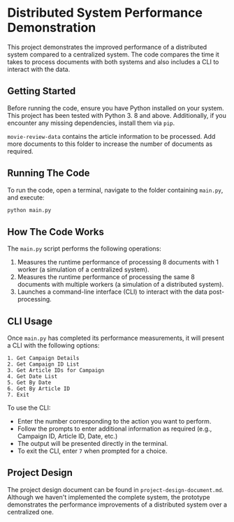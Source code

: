 # Distributed System Performance Demonstration

This project demonstrates the improved performance of a distributed system compared to a centralized system. The code compares the time it takes to process documents with both systems and also includes a CLI to interact with the data.

## Getting Started

Before running the code, ensure you have Python installed on your system. This project has been tested with Python 3.
8 and above. Additionally, if you encounter any missing dependencies, install them via `pip`.

`movie-review-data` contains the article information to be processed. Add more documents to this folder to increase 
the number of documents as required.

## Running The Code

To run the code, open a terminal, navigate to the folder containing `main.py`, and execute:

```bash
python main.py
```

## How The Code Works

The `main.py` script performs the following operations:

1. Measures the runtime performance of processing 8 documents with 1 worker (a simulation of a centralized system).
2. Measures the runtime performance of processing the same 8 documents with multiple workers (a simulation of a distributed system).
3. Launches a command-line interface (CLI) to interact with the data post-processing.

## CLI Usage

Once `main.py` has completed its performance measurements, it will present a CLI with the following options:

```
1. Get Campaign Details
2. Get Campaign ID List
3. Get Article IDs for Campaign
4. Get Date List
5. Get By Date
6. Get By Article ID
7. Exit
```

To use the CLI:

- Enter the number corresponding to the action you want to perform.
- Follow the prompts to enter additional information as required (e.g., Campaign ID, Article ID, Date, etc.)
- The output will be presented directly in the terminal.
- To exit the CLI, enter `7` when prompted for a choice.

## Project Design

The project design document can be found in `project-design-document.md`. Although we haven't implemented the 
complete system, the prototype demonstrates the performance improvements of a distributed system over a centralized 
one.
